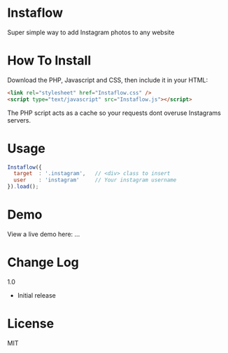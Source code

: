 # Instaflow
Super simple way to add Instagram photos to any website

# How To Install
Download the PHP, Javascript and CSS, then include it in your HTML:
```html
<link rel="stylesheet" href="Instaflow.css" />
<script type="text/javascript" src="Instaflow.js"></script>
```
The PHP script acts as a cache so your requests dont overuse Instagrams servers.

# Usage
```js
Instaflow({
  target  : '.instagram',   // <div> class to insert
  user    : 'instagram'     // Your instagram username
}).load();
```

# Demo
View a live demo here: ...

# Change Log
1.0
- Initial release

# License
MIT
